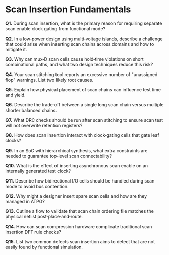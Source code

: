 # Scan Insertion Fundamentals

**Q1.** During scan insertion, what is the primary reason for requiring separate scan enable clock gating from functional mode?

**Q2.** In a low‑power design using multi‑voltage islands, describe a challenge that could arise when inserting scan chains across domains and how to mitigate it.

**Q3.** Why can mux‑D scan cells cause hold‑time violations on short combinational paths, and what two design techniques reduce this risk?

**Q4.** Your scan stitching tool reports an excessive number of "unassigned flop" warnings. List two likely root causes.

**Q5.** Explain how physical placement of scan chains can influence test time and yield.

**Q6.** Describe the trade‑off between a single long scan chain versus multiple shorter balanced chains.

**Q7.** What DRC checks should be run after scan stitching to ensure scan test will not overwrite retention registers?

**Q8.** How does scan insertion interact with clock‑gating cells that gate leaf clocks?

**Q9.** In an SoC with hierarchical synthesis, what extra constraints are needed to guarantee top‑level scan connectability?

**Q10.** What is the effect of inserting asynchronous scan enable on an internally generated test clock?

**Q11.** Describe how bidirectional I/O cells should be handled during scan mode to avoid bus contention.

**Q12.** Why might a designer insert spare scan cells and how are they managed in ATPG?

**Q13.** Outline a flow to validate that scan chain ordering file matches the physical netlist post‑place‑and‑route.

**Q14.** How can scan compression hardware complicate traditional scan insertion DFT rule checks?

**Q15.** List two common defects scan insertion aims to detect that are not easily found by functional simulation.

